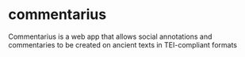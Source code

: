commentarius
============

Commentarius is a web app that allows social annotations and commentaries to be created on ancient texts in TEI-compliant formats
